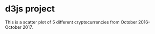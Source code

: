 # d3js project

This is a scatter plot of 5 different cryptocurrencies from October 2016-October 2017.